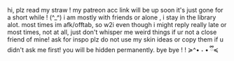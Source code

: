 hi, plz read my straw ! my patreon acc link will be up soon it's just gone for a short while  ! (^_^) 
i am mostly with friends or alone , i stay in the library alot. 
most times im afk/offtab, so w2i even though i might reply really late or most times, not at all, just don't whisper me weird things if ur not a close friend of mine! 
ask for inspo plz do not use my skin ideas or copy them if u didn't ask me first! you will be hidden permanently. 
bye bye ! !  ≽^• ˕ • ྀི≼

